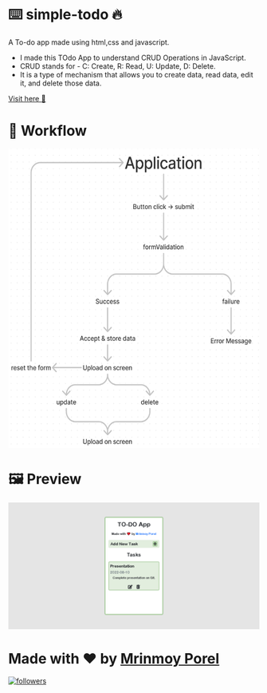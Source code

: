 # ⌨️ simple-todo 🔥

A To-do app made using html,css and javascript.

- I made this TOdo App to understand CRUD Operations in JavaScript. 
- CRUD stands for - C: Create, R: Read, U: Update, D: Delete.
- It is a type of mechanism that allows you to create data, read data, edit it, and delete those data.

<a href="https://mrinnnmoy.github.io/simple-todo/" target="_blank">Visit here 🚀</a>

# 🦾 Workflow 

 <img src="./to-do-flowchart.png" alt="flowchart" width="1020px" height="600px">
 
# 🖼️ Preview 

<img src="./simple-todo.png" alt="Preview">


#  Made with ❤️ by <a href="https://www.linkedin.com/in/mrinnnmoy/" target="_blank">Mrinmoy Porel</a>
 <a href="https://github.com/mrinnnmoy?tab=followers">
    <img alt="followers" title="Follow me on Github" src="https://custom-icon-badges.herokuapp.com/github/followers/mrinnnmoy?color=236ad3&labelColor=1155ba&style=for-the-badge&logo=person-add&label=Follow&logoColor=white"/></a>
